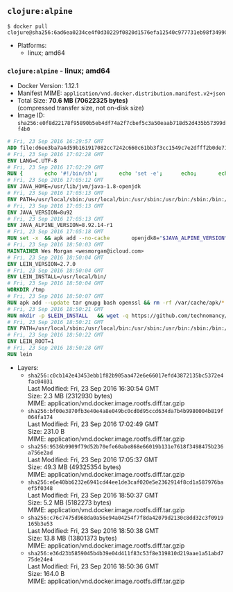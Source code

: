 ## `clojure:alpine`

```console
$ docker pull clojure@sha256:6ad6ea0234ce4f0d30229f0820d1576efa12540c977731eb98f3499050864e2c
```

-	Platforms:
	-	linux; amd64

### `clojure:alpine` - linux; amd64

-	Docker Version: 1.12.1
-	Manifest MIME: `application/vnd.docker.distribution.manifest.v2+json`
-	Total Size: **70.6 MB (70622325 bytes)**  
	(compressed transfer size, not on-disk size)
-	Image ID: `sha256:e0f8d22178f95890b5eb4df74a2f7cbef5c3a50eaab718d52d435b57399df4b0`

```dockerfile
# Fri, 23 Sep 2016 16:29:57 GMT
ADD file:d6ee3ba7a4d59b161917082cc7242c660c61bb3f3cc1549c7e2dfff2b0de7104 in / 
# Fri, 23 Sep 2016 17:02:28 GMT
ENV LANG=C.UTF-8
# Fri, 23 Sep 2016 17:02:29 GMT
RUN { 		echo '#!/bin/sh'; 		echo 'set -e'; 		echo; 		echo 'dirname "$(dirname "$(readlink -f "$(which javac || which java)")")"'; 	} > /usr/local/bin/docker-java-home 	&& chmod +x /usr/local/bin/docker-java-home
# Fri, 23 Sep 2016 17:05:12 GMT
ENV JAVA_HOME=/usr/lib/jvm/java-1.8-openjdk
# Fri, 23 Sep 2016 17:05:13 GMT
ENV PATH=/usr/local/sbin:/usr/local/bin:/usr/sbin:/usr/bin:/sbin:/bin:/usr/lib/jvm/java-1.8-openjdk/jre/bin:/usr/lib/jvm/java-1.8-openjdk/bin
# Fri, 23 Sep 2016 17:05:13 GMT
ENV JAVA_VERSION=8u92
# Fri, 23 Sep 2016 17:05:13 GMT
ENV JAVA_ALPINE_VERSION=8.92.14-r1
# Fri, 23 Sep 2016 17:05:18 GMT
RUN set -x 	&& apk add --no-cache 		openjdk8="$JAVA_ALPINE_VERSION" 	&& [ "$JAVA_HOME" = "$(docker-java-home)" ]
# Fri, 23 Sep 2016 18:50:03 GMT
MAINTAINER Wes Morgan <wesmorgan@icloud.com>
# Fri, 23 Sep 2016 18:50:04 GMT
ENV LEIN_VERSION=2.7.0
# Fri, 23 Sep 2016 18:50:04 GMT
ENV LEIN_INSTALL=/usr/local/bin/
# Fri, 23 Sep 2016 18:50:04 GMT
WORKDIR /tmp
# Fri, 23 Sep 2016 18:50:07 GMT
RUN apk add --update tar gnupg bash openssl && rm -rf /var/cache/apk/*
# Fri, 23 Sep 2016 18:50:21 GMT
RUN mkdir -p $LEIN_INSTALL   && wget -q https://github.com/technomancy/leiningen/archive/$LEIN_VERSION.tar.gz   && echo "Comparing archive checksum ..."   && echo "b4624548ada176c1d122dd9867a1bed09706fcd0 *$LEIN_VERSION.tar.gz" | sha1sum -c -   && mkdir ./leiningen   && tar -xzf $LEIN_VERSION.tar.gz  -C ./leiningen/ --strip-components=1   && mv leiningen/bin/lein-pkg $LEIN_INSTALL/lein   && rm -rf $LEIN_VERSION.tar.gz ./leiningen   && chmod 0755 $LEIN_INSTALL/lein   && wget -q https://github.com/technomancy/leiningen/releases/download/$LEIN_VERSION/leiningen-$LEIN_VERSION-standalone.zip   && wget -q https://github.com/technomancy/leiningen/releases/download/$LEIN_VERSION/leiningen-$LEIN_VERSION-standalone.zip.asc   && gpg --keyserver pool.sks-keyservers.net --recv-key 2E708FB2FCECA07FF8184E275A92E04305696D78   && echo "Verifying Jar file signature ..."   && gpg --verify leiningen-$LEIN_VERSION-standalone.zip.asc   && rm leiningen-$LEIN_VERSION-standalone.zip.asc   && mkdir -p /usr/share/java   && mv leiningen-$LEIN_VERSION-standalone.zip /usr/share/java/leiningen-$LEIN_VERSION-standalone.jar
# Fri, 23 Sep 2016 18:50:21 GMT
ENV PATH=/usr/local/sbin:/usr/local/bin:/usr/sbin:/usr/bin:/sbin:/bin:/usr/lib/jvm/java-1.8-openjdk/jre/bin:/usr/lib/jvm/java-1.8-openjdk/bin:/usr/local/bin/
# Fri, 23 Sep 2016 18:50:22 GMT
ENV LEIN_ROOT=1
# Fri, 23 Sep 2016 18:50:28 GMT
RUN lein
```

-	Layers:
	-	`sha256:c0cb142e43453ebb1f82b905aa472e6e66017efd43872135bc5372e4fac04031`  
		Last Modified: Fri, 23 Sep 2016 16:30:54 GMT  
		Size: 2.3 MB (2312930 bytes)  
		MIME: application/vnd.docker.image.rootfs.diff.tar.gzip
	-	`sha256:bf00e3870fb3e40e4a8e049bc0cd0d95ccd634da7b4b9980004b819f064fa174`  
		Last Modified: Fri, 23 Sep 2016 17:02:49 GMT  
		Size: 231.0 B  
		MIME: application/vnd.docker.image.rootfs.diff.tar.gzip
	-	`sha256:9536b9909f79d52b70efe60abe868e66019b131e7618f3498475b236a756e2ad`  
		Last Modified: Fri, 23 Sep 2016 17:05:37 GMT  
		Size: 49.3 MB (49325354 bytes)  
		MIME: application/vnd.docker.image.rootfs.diff.tar.gzip
	-	`sha256:e6e40bb6232e6941cd44ee1de3caf020e5e2362914f8cd1a587976baef5f0348`  
		Last Modified: Fri, 23 Sep 2016 18:50:37 GMT  
		Size: 5.2 MB (5182273 bytes)  
		MIME: application/vnd.docker.image.rootfs.diff.tar.gzip
	-	`sha256:c76c7475d968da0a56e94a04254f7f8da42079d2130c8dd32c3f0919165b3e53`  
		Last Modified: Fri, 23 Sep 2016 18:50:38 GMT  
		Size: 13.8 MB (13801373 bytes)  
		MIME: application/vnd.docker.image.rootfs.diff.tar.gzip
	-	`sha256:e36d23b5859045b4b39e04d411f83c53f8e319810d219aae1a51abd775de24e4`  
		Last Modified: Fri, 23 Sep 2016 18:50:36 GMT  
		Size: 164.0 B  
		MIME: application/vnd.docker.image.rootfs.diff.tar.gzip
